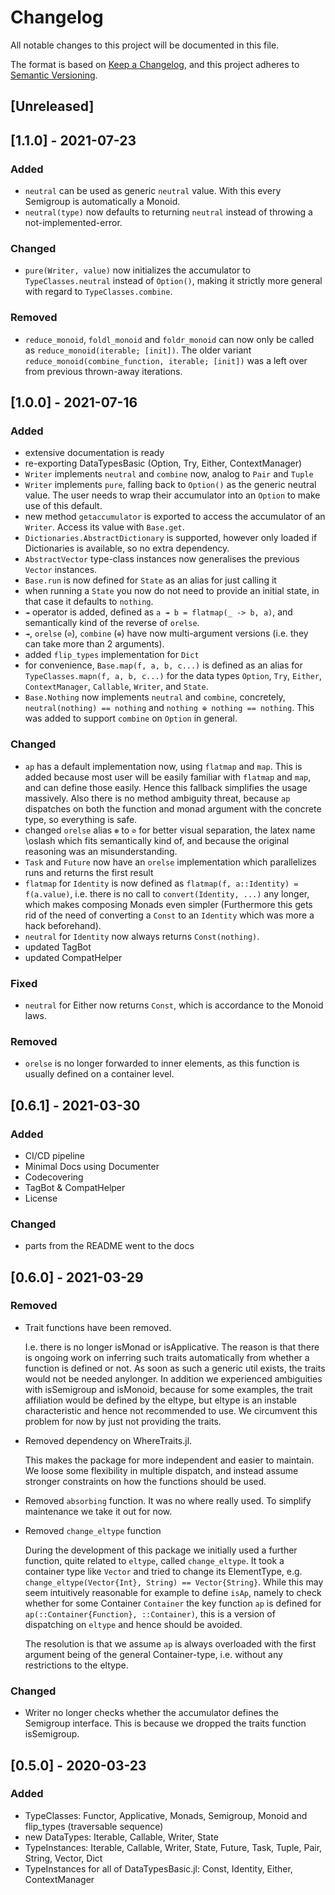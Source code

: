# Changelog

All notable changes to this project will be documented in this file.

The format is based on [Keep a Changelog](https://keepachangelog.com/en/1.0.0/),
and this project adheres to [Semantic Versioning](https://semver.org/spec/v2.0.0.html).

## [Unreleased]

## [1.1.0] - 2021-07-23
### Added
- `neutral` can be used as generic `neutral` value. With this every Semigroup is automatically a Monoid.
- `neutral(type)` now defaults to returning `neutral` instead of throwing a not-implemented-error.

### Changed
- `pure(Writer, value)` now initializes the accumulator to `TypeClasses.neutral` instead of `Option()`, making it strictly more general with regard to `TypeClasses.combine`.

### Removed
- `reduce_monoid`, `foldl_monoid` and `foldr_monoid` can now only be called as `reduce_monoid(iterable; [init])`. The older variant `reduce_monoid(combine_function, iterable; [init])` was a left over from previous thrown-away iterations.

## [1.0.0] - 2021-07-16
### Added
- extensive documentation is ready
- re-exporting DataTypesBasic (Option, Try, Either, ContextManager)
- `Writer` implements `neutral` and `combine` now, analog to `Pair` and `Tuple`
- `Writer` implements `pure`, falling back to `Option()` as the generic neutral value. The user needs to wrap their accumulator into an `Option` to make use of this default.
- new method `getaccumulator` is exported to access the accumulator of an `Writer`. Access its value with `Base.get`. 
- `Dictionaries.AbstractDictionary` is supported, however only loaded if Dictionaries is available, so no extra dependency.
- `AbstractVector` type-class instances now generalises the previous `Vector` instances.
- `Base.run` is now defined for `State` as an alias for just calling it
- when running a `State` you now do not need to provide an initial state, in that case it defaults to `nothing`.
- `↠` operator is added, defined as `a ↠ b = flatmap(_ -> b, a)`, and semantically kind of the reverse of `orelse`. 
- `↠`, `orelse` (`⊘`), `combine` (`⊕`) have now multi-argument versions (i.e. they can take more than 2 arguments).
- added `flip_types` implementation for `Dict`
- for convenience, `Base.map(f, a, b, c...)` is defined as an alias for `TypeClasses.mapn(f, a, b, c...)` for the data types `Option`, `Try`, `Either`, `ContextManager`, `Callable`, `Writer`, and `State`.
- `Base.Nothing` now implements `neutral` and `combine`, concretely, `neutral(nothing) == nothing` and `nothing ⊕ nothing == nothing`. This was added to support `combine` on `Option` in general.

### Changed
- `ap` has a default implementation now, using `flatmap` and `map`. This is added because most user will be easily familiar with `flatmap` and `map`, and can define those easily. Hence this fallback simplifies the usage massively. Also there is no method ambiguity threat, because `ap` dispatches on both the function and monad argument with the concrete type, so everything is safe.
- changed `orelse` alias `⊛` to `⊘` for better visual separation, the latex name \\oslash which fits semantically kind of, and because the original reasoning was an misunderstanding.
- `Task` and `Future` now have an `orelse` implementation which parallelizes runs and returns the first result
- `flatmap` for `Identity` is now defined as `flatmap(f, a::Identity) = f(a.value)`, i.e. there is no call to `convert(Identity, ...)` any longer, which makes composing Monads even simpler (Furthermore this gets rid of the need of converting a `Const` to an `Identity` which was more a hack beforehand). 
- `neutral` for `Identity` now always returns `Const(nothing)`.
- updated TagBot
- updated CompatHelper

### Fixed
- `neutral` for Either now returns `Const`, which is accordance to the Monoid laws.

### Removed
- `orelse` is no longer forwarded to inner elements, as this function is usually defined on a container level.

## [0.6.1] - 2021-03-30
### Added
* CI/CD pipeline
* Minimal Docs using Documenter
* Codecovering
* TagBot & CompatHelper
* License

### Changed
* parts from the README went to the docs

## [0.6.0] - 2021-03-29

### Removed

* Trait functions have been removed.

  I.e. there is no longer isMonad or isApplicative. The reason is that there is ongoing work on inferring such traits automatically from whether a function is defined or not. As soon as such a generic util exists, the traits would not be needed anylonger. In addition we experienced ambiguities with isSemigroup and isMonoid, because for some examples, the trait affiliation would be defined by the eltype, but eltype is an instable characteristic and hence not recommended to use. We circumvent this problem for now by just not providing the traits.

* Removed dependency on WhereTraits.jl.

  This makes the package for more independent and easier to maintain. We loose some flexibility in multiple dispatch, and instead assume stronger constraints on how the functions should be used.

* Removed `absorbing` function. It was no where really used. To simplify maintenance we take it out for now.
 
* Removed `change_eltype` function

  During the development of this package we initially used a further function, quite related to `eltype`, called `change_eltype`. It took a container type like `Vector` and tried to change its ElementType, e.g. `change_eltype(Vector{Int}, String) == Vector{String}`. While this may seem intuitively reasonable for example to define `isAp`, namely to check whether for some Container `Container` the key function `ap` is defined for `ap(::Container{Function}, ::Container)`, this is a version of dispatching on `eltype` and hence should be avoided.

  The resolution is that we assume `ap` is always overloaded with the first argument being of the general Container-type, i.e. without any restrictions to the eltype.

### Changed

- Writer no longer checks whether the accumulator defines the Semigroup interface. This is because we dropped the traits function isSemigroup.

## [0.5.0] - 2020-03-23

### Added

* TypeClasses: Functor, Applicative, Monads, Semigroup, Monoid and flip_types (traversable sequence)
* new DataTypes: Iterable, Callable, Writer, State
* TypeInstances: Iterable, Callable, Writer, State, Future, Task, Tuple, Pair, String, Vector, Dict
* TypeInstances for all of DataTypesBasic.jl: Const, Identity, Either, ContextManager
